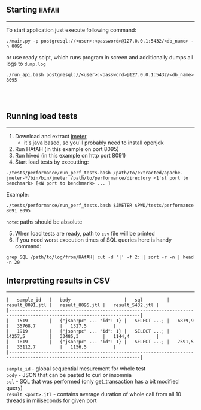 ## Starting `HAfAH`
---
To start application just execute following command:

```
./main.py -p postgresql://<user>:<password>@127.0.0.1:5432/<db_name> -n 8095
```

or use ready scipt, which runs program in screen and additionally dumps all logs to `dump.log`

```
./run_api.bash postgresql://<user>:<password>@127.0.0.1:5432/<db_name> 8095
```

<br><br>

## Running load tests
---

1. Download and extract [jmeter](https://jmeter.apache.org/download_jmeter.cgi) 
	- it's java based, so you'll probably need to install openjdk
2. Run HAfAH (in this example on port 8095)
3. Run hived (in this example on http port 8091)
4. Start load tests by executting:

```
./tests/performance/run_perf_tests.bash /path/to/extracted/apache-jmeter-*/bin/bin/jmeter /path/to/performance/directory <1'st port to benchmark> [<N port to benchmark> ... ]
```

Example:
```
./tests/performance/run_perf_tests.bash $JMETER $PWD/tests/performance 8091 8095
```

`note`: paths should be absolute

5. When load tests are ready, path to `csv` file will be printed
6. If you need worst execution times of SQL queries here is handy command:

```
grep SQL /path/to/log/from/HAfAH| cut -d '|' -f 2: | sort -r -n | head -n 20
```

## Interpretting results in CSV
---

```
|	sample_id	|	body					|	sql			|	result_8091.jtl	|	result_8095.jtl	|	result_5432.jtl	|
|-----------------------------------------------------------------------------------------------------------------------|
|	1519		|	{"jsonrpc" ... "id": 1}	|	SELECT ...;	|	6879,9			|	35768,7			|	1327,5			|
|	1919		|	{"jsonrpc" ... "id": 1}	|	SELECT ...;	|	14257,5			|	33485,3			|	1144,4			|
|	1819		|	{"jsonrpc" ... "id": 1}	|	SELECT ...;	|	7591,5			|	33112,7			|	1156,5			|
|-----------------------------------------------------------------------------------------------------------------------|
```

`sample_id` - global sequential mesurement for whole test <br>
`body` - JSON that can be pasted to curl or insomnia <br>
`sql` - SQL that was performed (only get_transaction has a bit modified query) <br>
`result_<port>.jtl` - contains average duration of whole call from all 10 threads in miliseconds for given port